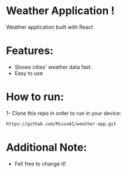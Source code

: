 # Weather Application !
Weather application built with React
# Features:
  * Shows cities' weather data fast.
  * Easy to use
# How to run:

1- Clone this repo in order to run in your device:
```bash 
https://github.com/MissoAI/weather-app.git
```

# Additional Note:
  * Fell free to change it!
